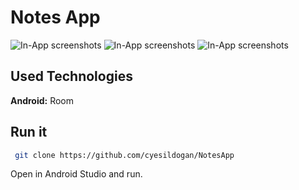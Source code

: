 # Notes App

![In-App screenshots](https://github.com/cyesildogan/NotesApp/blob/main/screenshot.png=250x250)
![In-App screenshots](https://github.com/cyesildogan/NotesApp/blob/main/2.png=250x250)
![In-App screenshots](https://github.com/cyesildogan/NotesApp/blob/main/3.png=250x250)

## Used Technologies

**Android:** Room

 ## Run it
 
 ```bash
  git clone https://github.com/cyesildogan/NotesApp
```
Open in Android Studio and run.

